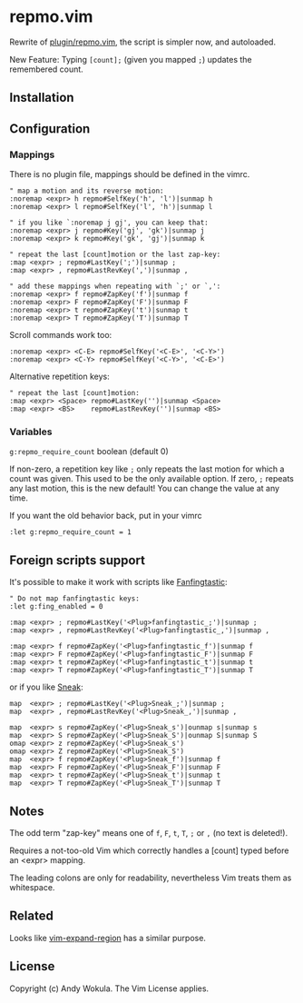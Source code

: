# repmo.vim

Rewrite of
[plugin/repmo.vim](http://vim.sf.net/scripts/script.php?script_id=2174),
the script is simpler now, and autoloaded.

New Feature: Typing `[count];` (given you mapped `;`) updates the remembered
count.

## Installation

## Configuration

### Mappings

There is no plugin file, mappings should be defined in the vimrc.

    " map a motion and its reverse motion:
    :noremap <expr> h repmo#SelfKey('h', 'l')|sunmap h
    :noremap <expr> l repmo#SelfKey('l', 'h')|sunmap l

    " if you like `:noremap j gj', you can keep that:
    :noremap <expr> j repmo#Key('gj', 'gk')|sunmap j
    :noremap <expr> k repmo#Key('gk', 'gj')|sunmap k

    " repeat the last [count]motion or the last zap-key:
    :map <expr> ; repmo#LastKey(';')|sunmap ;
    :map <expr> , repmo#LastRevKey(',')|sunmap ,

    " add these mappings when repeating with `;' or `,':
    :noremap <expr> f repmo#ZapKey('f')|sunmap f
    :noremap <expr> F repmo#ZapKey('F')|sunmap F
    :noremap <expr> t repmo#ZapKey('t')|sunmap t
    :noremap <expr> T repmo#ZapKey('T')|sunmap T

Scroll commands work too:

    :noremap <expr> <C-E> repmo#SelfKey('<C-E>', '<C-Y>')
    :noremap <expr> <C-Y> repmo#SelfKey('<C-Y>', '<C-E>')

Alternative repetition keys:

    " repeat the last [count]motion:
    :map <expr> <Space> repmo#LastKey('')|sunmap <Space>
    :map <expr> <BS>    repmo#LastRevKey('')|sunmap <BS>

### Variables

`g:repmo_require_count` boolean (default 0)

If non-zero, a repetition key like `;` only repeats the last motion for which a count was given.  This used to be the only available option.  If zero, `;` repeats any last motion, this is the new default!  You can change the value at any time.

If you want the old behavior back, put in your vimrc

    :let g:repmo_require_count = 1

## Foreign scripts support

It's possible to make it work with scripts like [Fanfingtastic](https://github.com/dahu/vim-fanfingtastic):

    " Do not map fanfingtastic keys:
    :let g:fing_enabled = 0

    :map <expr> ; repmo#LastKey('<Plug>fanfingtastic_;')|sunmap ;
    :map <expr> , repmo#LastRevKey('<Plug>fanfingtastic_,')|sunmap ,

    :map <expr> f repmo#ZapKey('<Plug>fanfingtastic_f')|sunmap f
    :map <expr> F repmo#ZapKey('<Plug>fanfingtastic_F')|sunmap F
    :map <expr> t repmo#ZapKey('<Plug>fanfingtastic_t')|sunmap t
    :map <expr> T repmo#ZapKey('<Plug>fanfingtastic_T')|sunmap T

or if you like [Sneak](https://github.com/justinmk/vim-sneak):

    map  <expr> ; repmo#LastKey('<Plug>Sneak_;')|sunmap ;
    map  <expr> , repmo#LastRevKey('<Plug>Sneak_,')|sunmap ,

    map  <expr> s repmo#ZapKey('<Plug>Sneak_s')|ounmap s|sunmap s
    map  <expr> S repmo#ZapKey('<Plug>Sneak_S')|ounmap S|sunmap S
    omap <expr> z repmo#ZapKey('<Plug>Sneak_s')
    omap <expr> Z repmo#ZapKey('<Plug>Sneak_S')
    map  <expr> f repmo#ZapKey('<Plug>Sneak_f')|sunmap f
    map  <expr> F repmo#ZapKey('<Plug>Sneak_F')|sunmap F
    map  <expr> t repmo#ZapKey('<Plug>Sneak_t')|sunmap t
    map  <expr> T repmo#ZapKey('<Plug>Sneak_T')|sunmap T

## Notes

The odd term "zap-key" means one of `f`, `F`, `t`, `T`, `;` or `,` (no text is deleted!).

Requires a not-too-old Vim which correctly handles a [count] typed before an
&lt;expr> mapping.

The leading colons are only for readability, nevertheless Vim treats them as whitespace.

## Related

Looks like [vim-expand-region](https://github.com/landock/vim-expand-region) has a similar purpose.

## License

Copyright (c) Andy Wokula.  The Vim License applies.
